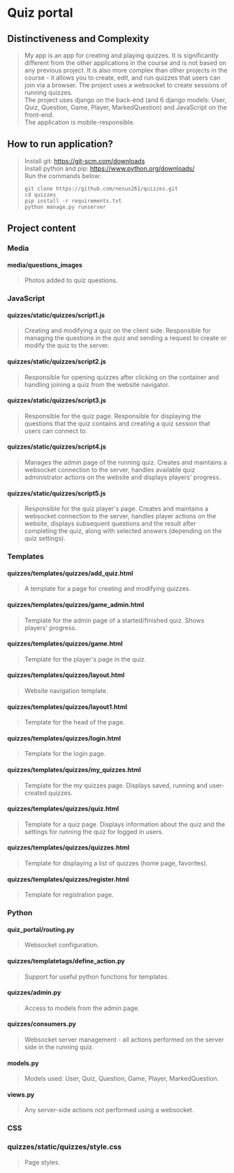 # Quiz portal

## Distinctiveness and Complexity

> My app is an app for creating and playing quizzes. It is significantly different from the other applications in the course and is not based on any previous project. It is also more complex than other projects in the course - it allows you to create, edit, and run quizzes that users can join via a browser. The project uses a websocket to create sessions of running quizzes.  
> The project uses django on the back-end (and 6 django models: User, Quiz, Question, Game, Player, MarkedQuestion) and JavaScript on the front-end.  
> The application is mobile-responsible.

## How to run application?

> Install git: https://git-scm.com/downloads  
> Install python and pip: https://www.python.org/downloads/  
> Run the commands below:
>
> ```
> git clone https://github.com/nesus261/quizzes.git
> cd quizzes
> pip install -r requirements.txt
> python manage.py runserver
> ```

## Project content

### Media

#### **media/questions_images**

> Photos added to quiz questions.

### JavaScript

#### **quizzes/static/quizzes/script1.js**

> Creating and modifying a quiz on the client side. Responsible for managing the questions in the quiz and sending a request to create or modify the quiz to the server.

#### **quizzes/static/quizzes/script2.js**

> Responsible for opening quizzes after clicking on the container and handling joining a quiz from the website navigator.

#### **quizzes/static/quizzes/script3.js**

> Responsible for the quiz page. Responsible for displaying the questions that the quiz contains and creating a quiz session that users can connect to.

#### **quizzes/static/quizzes/script4.js**

> Manages the admin page of the running quiz. Creates and maintains a websocket connection to the server, handles available quiz administrator actions on the website and displays players' progress.

#### **quizzes/static/quizzes/script5.js**

> Responsible for the quiz player's page. Creates and maintains a websocket connection to the server, handles player actions on the website, displays subsequent questions and the result after completing the quiz, along with selected answers (depending on the quiz settings).

### Templates

#### **quizzes/templates/quizzes/add_quiz.html**

> A template for a page for creating and modifying quizzes.

#### **quizzes/templates/quizzes/game_admin.html**

> Template for the admin page of a started/finished quiz. Shows players' progress.

#### **quizzes/templates/quizzes/game.html**

> Template for the player's page in the quiz.

#### **quizzes/templates/quizzes/layout.html**

> Website navigation template.

#### **quizzes/templates/quizzes/layout1.html**

> Template for the head of the page.

#### **quizzes/templates/quizzes/login.html**

> Template for the login page.

#### **quizzes/templates/quizzes/my_quizzes.html**

> Template for the my quizzes page. Displays saved, running and user-created quizzes.

#### **quizzes/templates/quizzes/quiz.html**

> Template for a quiz page. Displays information about the quiz and the settings for running the quiz for logged in users.

#### **quizzes/templates/quizzes/quizzes.html**

> Template for displaying a list of quizzes (home page, favorites).

#### **quizzes/templates/quizzes/register.html**

> Template for registration page.

### Python

#### **quiz_portal/routing.py**

> Websocket configuration.

#### **quizzes/templatetags/define_action.py**

> Support for useful python functions for templates.

#### **quizzes/admin.py**

> Access to models from the admin page.

#### **quizzes/consumers.py**

> Websocket server management - all actions performed on the server side in the running quiz.

#### **models.py**

> Models used: User, Quiz, Question, Game, Player, MarkedQuestion.

#### **views.py**

> Any server-side actions not performed using a websocket.

### CSS

### **quizzes/static/quizzes/style.css**

> Page styles.
